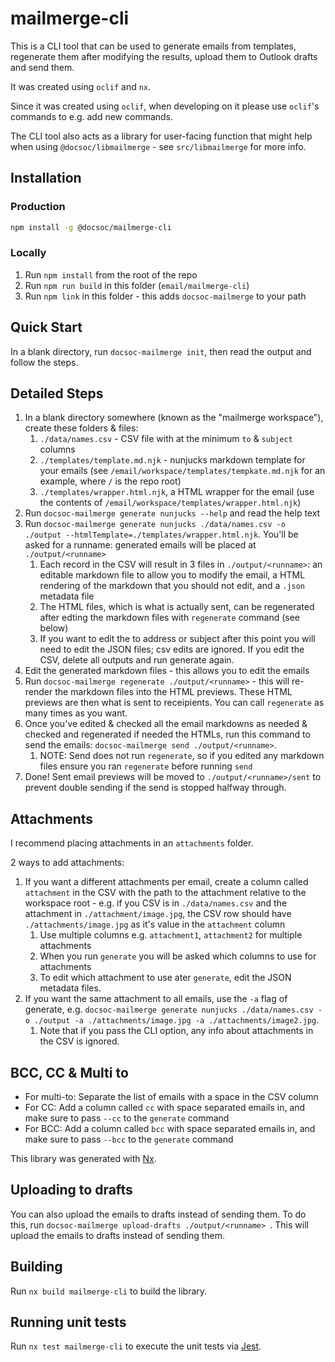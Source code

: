 # mailmerge-cli

This is a CLI tool that can be used to generate emails from templates, regenerate them after modifying the results, upload them to Outlook drafts and send them.

It was created using `oclif` and `nx`.

Since it was created using `oclif`, when developing on it please use `oclif`'s commands to e.g. add new commands.

The CLI tool also acts as a library for user-facing function that might help when using `@docsoc/libmailmerge` - see `src/libmailmerge` for more info.

## Installation

### Production

```bash
npm install -g @docsoc/mailmerge-cli
```

### Locally

1. Run `npm install` from the root of the repo
2. Run `npm run build` in this folder (`email/mailmerge-cli`)
3. Run `npm link` in this folder - this adds `docsoc-mailmerge` to your path

## Quick Start

In a blank directory, run `docsoc-mailmerge init`, then read the output and follow the steps.

## Detailed Steps

1. In a blank directory somewhere (known as the "mailmerge workspace"), create these folders & files:
    1. `./data/names.csv` - CSV file with at the minimum `to` & `subject` columns
    2. `./templates/template.md.njk` - nunjucks markdown template for your emails (see `/email/workspace/templates/tempkate.md.njk` for an example, where `/` is the repo root)
    3. `./templates/wrapper.html.njk`, a HTML wrapper for the email (use the contents of `/email/workspace/templates/wrapper.html.njk`)
2. Run `docsoc-mailmerge generate nunjucks --help` and read the help text
3. Run `docsoc-mailmerge generate nunjucks ./data/names.csv -o ./output --htmlTemplate=./templates/wrapper.html.njk`. You'll be asked for a runname: generated emails will be placed at `./output/<runname>`
    1. Each record in the CSV will result in 3 files in `./output/<runname>`: an editable markdown file to allow you to modify the email, a HTML rendering of the markdown that you should not edit, and a `.json` metadata file
    2. The HTML files, which is what is actually sent, can be regenerated after edting the markdown files with `regenerate` command (see below)
    3. If you want to edit the to address or subject after this point you will need to edit the JSON files; csv edits are ignored. If you edit the CSV, delete all outputs and run generate again.
4. Edit the generated markdown files - this allows you to edit the emails
5. Run `docsoc-mailmerge regenerate ./output/<runname>` - this will re-render the markdown files into the HTML previews. These HTML previews are then what is sent to receipients. You can call `regenerate` as many times as you want.
6. Once you've edited & checked all the email markdowns as needed & checked and regenerated if needed the HTMLs, run this command to send the emails: `docsoc-mailmerge send ./output/<runname>`.
    1. NOTE: Send does not run `regenerate`, so if you edited any markdown files ensure you ran `regenerate` before running `send`
7. Done! Sent email previews will be moved to `./output/<runname>/sent` to prevent double sending if the send is stopped halfway through.

## Attachments

I recommend placing attachments in an `attachments` folder.

2 ways to add attachments:

1. If you want a different attachments per email, create a column called `attachment` in the CSV with the path to the attachment relative to the workspace root - e.g. if you CSV is in `./data/names.csv` and the attachment in `./attachment/image.jpg`, the CSV row should have `./attachments/image.jpg` as it's value in the `attachment` column
    1. Use multiple columns e.g. `attachment1`, `attachment2` for multiple attachments
    2. When you run `generate` you will be asked which columns to use for attachments
    3. To edit which attachment to use ater `generate`, edit the JSON metadata files.
2. If you want the same attachment to all emails, use the `-a` flag of generate, e.g. `docsoc-mailmerge generate nunjucks ./data/names.csv -o ./output -a ./attachments/image.jpg -a ./attachments/image2.jpg`.
    1. Note that if you pass the CLI option, any info about attachments in the CSV is ignored.

## BCC, CC & Multi to

-   For multi-to: Separate the list of emails with a space in the CSV column
-   For CC: Add a column called `cc` with space separated emails in, and make sure to pass `--cc` to the `generate` command
-   For BCC: Add a column called `bcc` with space separated emails in, and make sure to pass `--bcc` to the `generate` command

This library was generated with [Nx](https://nx.dev).

## Uploading to drafts

You can also upload the emails to drafts instead of sending them. To do this, run `docsoc-mailmerge upload-drafts ./output/<runname> `. This will upload the emails to drafts instead of sending them.

## Building

Run `nx build mailmerge-cli` to build the library.

## Running unit tests

Run `nx test mailmerge-cli` to execute the unit tests via [Jest](https://jestjs.io).
